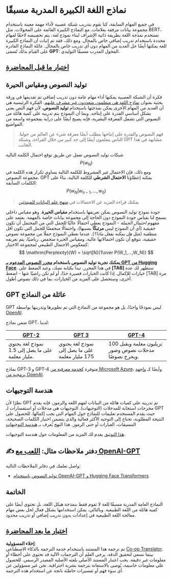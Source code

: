 <!--
CO_OP_TRANSLATOR_METADATA:
{
  "original_hash": "2efbb183384a50f0fc0cde02534d912f",
  "translation_date": "2025-08-26T08:41:52+00:00",
  "source_file": "lessons/5-NLP/20-LangModels/README.md",
  "language_code": "ar"
}
-->
# نماذج اللغة الكبيرة المدربة مسبقًا

في جميع المهام السابقة، كنا نقوم بتدريب شبكة عصبية لأداء مهمة معينة باستخدام مجموعة بيانات مرفقة بعلامات. مع النماذج الكبيرة القائمة على المحولات، مثل BERT، نستخدم نمذجة اللغة بطريقة ذاتية الإشراف لبناء نموذج لغة، يتم تخصيصه لاحقًا لمهام محددة باستخدام تدريب إضافي خاص بالمجال. ومع ذلك، فقد تم إثبات أن النماذج الكبيرة للغة يمكنها أيضًا حل العديد من المهام دون أي تدريب خاص بالمجال. عائلة النماذج القادرة على القيام بذلك تُسمى **GPT**: المحول المدرب مسبقًا التوليدي.

## [اختبار ما قبل المحاضرة](https://red-field-0a6ddfd03.1.azurestaticapps.net/quiz/120)

## توليد النصوص ومقياس الحيرة

فكرة أن الشبكة العصبية يمكنها أداء مهام عامة دون تدريب إضافي تم تقديمها في ورقة بحثية بعنوان [نماذج اللغة هي متعلمون متعددون غير مشرف عليهم](https://cdn.openai.com/better-language-models/language_models_are_unsupervised_multitask_learners.pdf). الفكرة الرئيسية هي أن العديد من المهام الأخرى يمكن نمذجتها باستخدام **توليد النصوص**، لأن فهم النص يعني بشكل أساسي القدرة على إنتاجه. وبما أن النموذج يتم تدريبه على كمية هائلة من النصوص التي تشمل المعرفة البشرية، فإنه يصبح أيضًا على دراية بمجموعة واسعة من المواضيع.

> فهم النصوص والقدرة على إنتاجها يتطلب أيضًا معرفة شيء عن العالم من حولنا. الناس يتعلمون أيضًا إلى حد كبير من خلال القراءة، وشبكة GPT مشابهة في هذا الجانب.

شبكات توليد النصوص تعمل عن طريق توقع احتمال الكلمة التالية $$P(w_N)$$ ومع ذلك، فإن الاحتمال غير المشروط للكلمة التالية يساوي تكرار هذه الكلمة في مجموعة النصوص. GPT يمكنه إعطاؤنا **الاحتمال الشرطي** للكلمة التالية، بناءً على الكلمات السابقة: $$P(w_N | w_{n-1}, ..., w_0)$$

> يمكنك قراءة المزيد عن الاحتمالات في [منهج علم البيانات للمبتدئين](https://github.com/microsoft/Data-Science-For-Beginners/tree/main/1-Introduction/04-stats-and-probability)

جودة نموذج توليد النصوص يمكن تعريفها باستخدام **مقياس الحيرة**. وهو مقياس داخلي يسمح لنا بقياس جودة النموذج دون الحاجة إلى مجموعة بيانات خاصة بالمهمة. يعتمد على مفهوم *احتمال الجملة* - النموذج يعطي احتمالًا عاليًا للجمل التي من المحتمل أن تكون حقيقية (أي أن النموذج ليس **مرتبكًا** بسببها)، واحتمالًا منخفضًا للجمل التي تكون أقل منطقية (مثل *هل يمكنه يفعل ماذا؟*). عندما نعطي النموذج جملًا من مجموعة نصوص حقيقية، نتوقع أن تكون احتمالاتها عالية، ومقياس الحيرة منخفض. رياضيًا، يتم تعريفه كمعكوس الاحتمال الطبيعي لمجموعة الاختبار:
$$
\mathrm{Perplexity}(W) = \sqrt[N]{1\over P(W_1,...,W_N)}
$$ 

**يمكنك تجربة توليد النصوص باستخدام [محرر النصوص المدعوم بـ GPT من Hugging Face](https://transformer.huggingface.co/doc/gpt2-large)**. في هذا المحرر، تبدأ بكتابة نصك، وعند الضغط على **[TAB]** ستظهر لك عدة خيارات للإكمال. إذا كانت الخيارات قصيرة جدًا، أو لم تكن راضيًا عنها - اضغط [TAB] مرة أخرى، وستحصل على المزيد من الخيارات، بما في ذلك نصوص أطول.

## GPT عائلة من النماذج

GPT ليس نموذجًا واحدًا، بل هو مجموعة من النماذج التي تم تطويرها وتدريبها بواسطة [OpenAI](https://openai.com). 

ضمن نماذج GPT، لدينا:

| [GPT-2](https://huggingface.co/docs/transformers/model_doc/gpt2#openai-gpt2) | [GPT 3](https://openai.com/research/language-models-are-few-shot-learners) | [GPT-4](https://openai.com/gpt-4) |
| -- | -- | -- |
|نموذج لغة يحتوي على ما يصل إلى 1.5 مليار معلمة. | نموذج لغة يحتوي على ما يصل إلى 175 مليار معلمة | 100 تريليون معلمة ويقبل مدخلات نصوص وصور ويخرج نصوصًا. |

نماذج GPT-3 و GPT-4 متوفرة [كخدمة معرفية من Microsoft Azure](https://azure.microsoft.com/en-us/services/cognitive-services/openai-service/#overview?WT.mc_id=academic-77998-cacaste)، وأيضًا كـ [واجهة برمجية من OpenAI](https://openai.com/api/).

## هندسة التوجيهات

نظرًا لأن GPT تم تدريبه على كميات هائلة من البيانات لفهم اللغة والرموز، فإنه يقدم مخرجات استجابة للمدخلات (التوجيهات). التوجيهات هي مدخلات أو استفسارات لـ GPT حيث يقدم المستخدم تعليمات للنماذج حول المهام التي يجب إكمالها. للحصول على النتيجة المطلوبة، تحتاج إلى التوجيه الأكثر فعالية والذي يتضمن اختيار الكلمات الصحيحة، التنسيقات، العبارات أو حتى الرموز. هذا النهج يُعرف بـ [هندسة التوجيهات](https://learn.microsoft.com/en-us/shows/ai-show/the-basics-of-prompt-engineering-with-azure-openai-service?WT.mc_id=academic-77998-bethanycheum)

[هذا التوثيق](https://learn.microsoft.com/en-us/semantic-kernel/prompt-engineering/?WT.mc_id=academic-77998-bethanycheum) يقدم لك المزيد من المعلومات حول هندسة التوجيهات.

## ✍️ دفتر ملاحظات مثال: [اللعب مع OpenAI-GPT](../../../../../lessons/5-NLP/20-LangModels/GPT-PyTorch.ipynb)

واصل تعلمك في دفاتر الملاحظات التالية:

* [توليد النصوص باستخدام OpenAI-GPT و Hugging Face Transformers](../../../../../lessons/5-NLP/20-LangModels/GPT-PyTorch.ipynb)

## الخاتمة

النماذج العامة المدربة مسبقًا للغة لا تقوم فقط بنمذجة هيكل اللغة، بل تحتوي أيضًا على كمية هائلة من اللغة الطبيعية. وبالتالي، يمكن استخدامها بشكل فعال لحل بعض مهام معالجة اللغة الطبيعية في إعدادات بدون تدريب إضافي أو تدريب محدود.

## [اختبار ما بعد المحاضرة](https://red-field-0a6ddfd03.1.azurestaticapps.net/quiz/220)

**إخلاء المسؤولية**:  
تم ترجمة هذا المستند باستخدام خدمة الترجمة بالذكاء الاصطناعي [Co-op Translator](https://github.com/Azure/co-op-translator). بينما نسعى لتحقيق الدقة، يرجى العلم أن الترجمات الآلية قد تحتوي على أخطاء أو معلومات غير دقيقة. يجب اعتبار المستند الأصلي بلغته الأصلية المصدر الرسمي. للحصول على معلومات حاسمة، يُوصى بالاستعانة بترجمة بشرية احترافية. نحن غير مسؤولين عن أي سوء فهم أو تفسيرات خاطئة ناتجة عن استخدام هذه الترجمة.